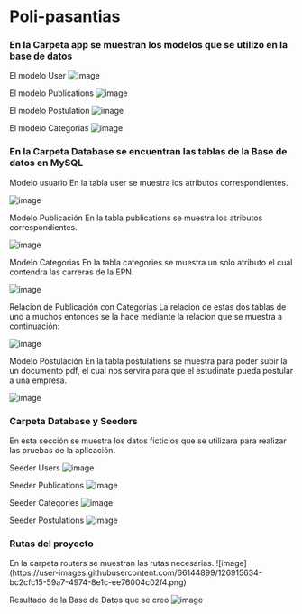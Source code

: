 # Poli-pasantias

<h3>En la Carpeta app se muestran los modelos que se utilizo en la base de datos </h3>

El modelo User
![image](https://user-images.githubusercontent.com/66144899/126915225-23f2248d-584e-4fd7-b45c-fa36c8914f72.png)

El modelo Publications
![image](https://user-images.githubusercontent.com/66144899/126915238-5700d934-c3a3-4f96-a68d-bc0d5cb13800.png)

El modelo Postulation
![image](https://user-images.githubusercontent.com/66144899/126915247-fd589f7f-06fc-46cc-be85-763edab35828.png)

El modelo Categorias
![image](https://user-images.githubusercontent.com/66144899/126915254-24b2fd57-e072-4e9c-b961-ac60fe5816b5.png)


<h3>En la Carpeta Database se encuentran las tablas de la Base de datos en MySQL </h3>

Modelo usuario
En la tabla user se muestra los atributos correspondientes.

![image](https://user-images.githubusercontent.com/66144899/126915045-8e86f1e9-6f07-430b-8e3b-9da6c6b1fe0e.png)

Modelo Publicación
En la tabla publications se muestra los atributos correspondientes.

![image](https://user-images.githubusercontent.com/66144899/126915086-62a12e7b-d1dc-4f59-8331-9648a4bb9f48.png)

Modelo Categorias
En la tabla categories se muestra un solo atributo el cual contendra las carreras de la EPN.

![image](https://user-images.githubusercontent.com/66144899/126915131-ae4c01c4-c5d8-4fc3-8e22-d4f118ea3f07.png)

Relacion de Publicación con Categorias
La relacion de estas dos tablas de uno a muchos entonces se la hace mediante la relacion que se muestra a continuación:

![image](https://user-images.githubusercontent.com/66144899/126915164-3785cc51-7db2-4c74-baa6-427f7cf2768c.png)

Modelo Postulación
En la tabla postulations se muestra para poder subir la un documento pdf, el cual nos servira para que el estudinate pueda postular a una empresa.

![image](https://user-images.githubusercontent.com/66144899/126915199-ba2d6fba-a37c-450e-abb6-70111ed33c65.png)

<h3>Carpeta Database y Seeders</h3>

En esta sección se muestra los datos ficticios que se utilizara para realizar las pruebas de la aplicación.

Seeder Users
![image](https://user-images.githubusercontent.com/66144899/126915367-0f3980ed-579f-4305-8ba0-4c4c4c4e1845.png)

Seeder Publications
![image](https://user-images.githubusercontent.com/66144899/126915399-f39f3dda-cbb5-4691-a56c-d80f6008f74a.png)

Seeder Categories
![image](https://user-images.githubusercontent.com/66144899/126915415-4d4f103a-352e-4dae-b82c-c58b5c4d9522.png)

Seeder Postulations
![image](https://user-images.githubusercontent.com/66144899/126915433-103e7efe-6116-4cf9-b2ec-01ebe7cb4c5d.png)


<h3> Rutas del proyecto </h3>
En la carpeta routers se muestran las rutas necesarias.
![image](https://user-images.githubusercontent.com/66144899/126915634-bc2cfc15-59a7-4974-8e1c-ee76004c02f4.png)


Resultado de la Base de Datos que se creo
![image](https://user-images.githubusercontent.com/66144899/126915578-a0e4c7f7-7dac-48cb-9da3-8ae16197b39b.png)




